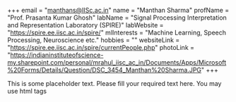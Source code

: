 +++
email = "manthans@IISc.ac.in"
name = "Manthan Sharma"
profName = "Prof. Prasanta Kumar Ghosh"
labName = "Signal Processing Interpretation and Representation Laboratory (SPIRE)"
labWebsite = "https://spire.ee.iisc.ac.in/spire/"
mlInterests = "Machine Learning, Speech Processing, Neuroscience etc."
hobbies = ""
websiteLink = "https://spire.ee.iisc.ac.in/spire/currentPeople.php"
photoLink = "https://indianinstituteofscience-my.sharepoint.com/personal/mrahul_iisc_ac_in/Documents/Apps/Microsoft%20Forms/Details/Question/DSC_3454_Manthan%20Sharma.JPG"
+++

This is some placeholder text. Please fill your required text here. You may use html tags